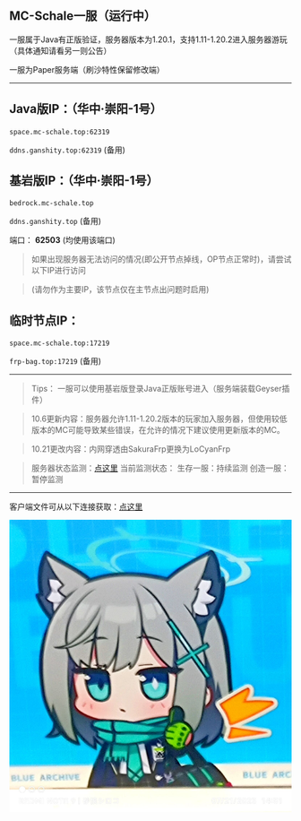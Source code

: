 ## MC-Schale一服（运行中）
一服属于Java有正版验证，服务器版本为1.20.1，支持1.11-1.20.2进入服务器游玩（具体通知请看另一则公告）

一服为Paper服务端（刷沙特性保留修改端）

---

## Java版IP：（华中·崇阳-1号）

`space.mc-schale.top:62319`

`ddns.ganshity.top:62319` (备用)

## 基岩版IP：（华中·崇阳-1号）

`bedrock.mc-schale.top`

`ddns.ganshity.top` (备用)

端口： **62503** (均使用该端口)

>如果出现服务器无法访问的情况(即公开节点掉线，OP节点正常时)，请尝试以下IP进行访问

>(请勿作为主要IP，该节点仅在主节点出问题时启用)

## 临时节点IP：
`space.mc-schale.top:17219`

`frp-bag.top:17219` (备用)

---

>Tips：
>一服可以使用基岩版登录Java正版账号进入（服务端装载Geyser插件）

>10.6更新内容：服务器允许1.11-1.20.2版本的玩家加入服务器，但使用较低版本的MC可能导致某些错误，在允许的情况下建议使用更新版本的MC。

>10.21更改内容：内网穿透由SakuraFrp更换为LoCyanFrp

>服务器状态监测：[点这里](https://stats.uptimerobot.com/8yWxocOXOx)
>当前监测状态：
>生存一服：持续监测
>创造一服：暂停监测

---

客户端文件可从以下连接获取：[点这里](https://tpod14077-my.sharepoint.com/:f:/g/personal/gong1gong4_tpod14077_onmicrosoft_com/EvR5wuPmNC1Cjuo8dZnpfRsB88gQhJCEDSAAuEoX-xklSA?e=Rd73ug)


![白子点赞](./Images/白子点赞.jpg "白子点赞")

